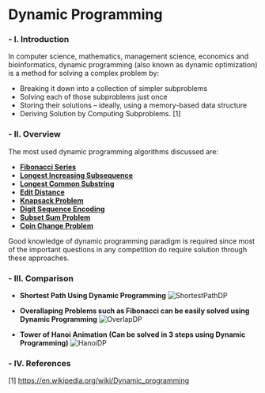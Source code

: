 # Dynamic Programming

### - I. Introduction

In computer science, mathematics, management science, economics and bioinformatics, dynamic programming (also known as dynamic optimization) is a method for solving a complex problem by:

- Breaking it down into a collection of simpler subproblems
- Solving each of those subproblems just once
- Storing their solutions – ideally, using a memory-based data structure 
- Deriving Solution by Computing Subproblems. [1]

### - II. Overview

The most used dynamic programming algorithms discussed are:

- **[Fibonacci Series](https://github.com/danz1ka19/Competitive-Programming/tree/master/Algorithms/Dynamic%20Programming/1.%20Fibonacci%20Series)**
- **[Longest Increasing Subsequence](https://github.com/danz1ka19/Competitive-Programming/tree/master/Algorithms/Dynamic%20Programming/2.%20Longest%20Increasing%20Subsequence)**
- **[Longest Common Substring](https://github.com/danz1ka19/Competitive-Programming/tree/master/Algorithms/Dynamic%20Programming/3.%20Longest%20Common%20Substring)**
- **[Edit Distance](https://github.com/danz1ka19/Competitive-Programming/tree/master/Algorithms/Dynamic%20Programming/4.%20Edit%20Distance)**
- **[Knapsack Problem](https://github.com/danz1ka19/Competitive-Programming/tree/master/Algorithms/Dynamic%20Programming/5.%20Knapsack%20Problem)**
- **[Digit Sequence Encoding](https://github.com/danz1ka19/Competitive-Programming/tree/master/Algorithms/Dynamic%20Programming/6.%20Digit%20Sequence%20Decoding)**
- **[Subset Sum Problem](https://github.com/danz1ka19/Competitive-Programming/tree/master/Algorithms/Dynamic%20Programming/7.%20Subset%20Sum%20Problem)**
- **[Coin Change Problem](https://github.com/danz1ka19/Competitive-Programming/tree/master/Algorithms/Dynamic%20Programming/8.%20Coin%20Change%20Problem)**

Good knowledge of dynamic programming paradigm is required since most of the important questions in any competition do require solution through these approaches.

### - III. Comparison

- **Shortest Path Using Dynamic Programming**
![ShortestPathDP](https://upload.wikimedia.org/wikipedia/commons/thumb/0/03/Shortest_path_optimal_substructure.svg/200px-Shortest_path_optimal_substructure.svg.png)

- **Overallaping Problems such as Fibonacci can be easily solved using Dynamic Programming**
![OverlapDP](https://upload.wikimedia.org/wikipedia/commons/thumb/0/06/Fibonacci_dynamic_programming.svg/108px-Fibonacci_dynamic_programming.svg.png)

- **Tower of Hanoi Animation (Can be solved in 3 steps using Dynamic Programming)**
![HanoiDP](https://upload.wikimedia.org/wikipedia/commons/thumb/6/60/Tower_of_Hanoi_4.gif/300px-Tower_of_Hanoi_4.gif)

### - IV. References

[1] https://en.wikipedia.org/wiki/Dynamic_programming